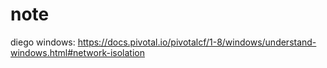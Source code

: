 # note


diego windows: https://docs.pivotal.io/pivotalcf/1-8/windows/understand-windows.html#network-isolation
